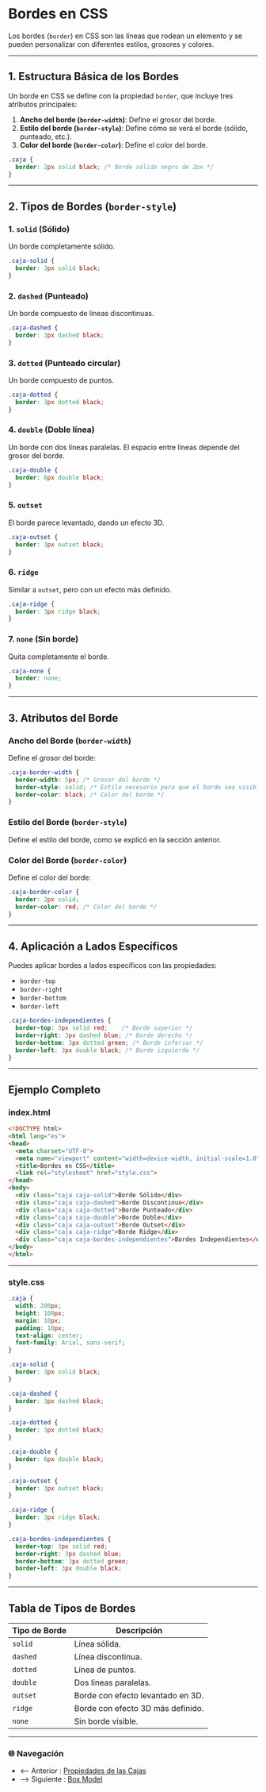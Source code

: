 # **Bordes en CSS**

Los bordes (`border`) en CSS son las líneas que rodean un elemento y se pueden personalizar con diferentes estilos, grosores y colores.

---

## **1. Estructura Básica de los Bordes**

Un borde en CSS se define con la propiedad `border`, que incluye tres atributos principales:

1. **Ancho del borde (`border-width`)**: Define el grosor del borde.
2. **Estilo del borde (`border-style`)**: Define cómo se verá el borde (sólido, punteado, etc.).
3. **Color del borde (`border-color`)**: Define el color del borde.

```css
.caja {
  border: 2px solid black; /* Borde sólido negro de 2px */
}
```

---

## **2. Tipos de Bordes (`border-style`)**

### **1. `solid` (Sólido)**

Un borde completamente sólido.

```css
.caja-solid {
  border: 3px solid black;
}
```

### **2. `dashed` (Punteado)**

Un borde compuesto de líneas discontinuas.

```css
.caja-dashed {
  border: 3px dashed black;
}
```

### **3. `dotted` (Punteado circular)**

Un borde compuesto de puntos.

```css
.caja-dotted {
  border: 3px dotted black;
}
```

### **4. `double` (Doble línea)**

Un borde con dos líneas paralelas. El espacio entre líneas depende del grosor del borde.

```css
.caja-double {
  border: 6px double black;
}
```

### **5. `outset`**

El borde parece levantado, dando un efecto 3D.

```css
.caja-outset {
  border: 3px outset black;
}
```

### **6. `ridge`**

Similar a `outset`, pero con un efecto más definido.

```css
.caja-ridge {
  border: 3px ridge black;
}
```

### **7. `none` (Sin borde)**

Quita completamente el borde.

```css
.caja-none {
  border: none;
}
```

---

## **3. Atributos del Borde**

### **Ancho del Borde (`border-width`)**

Define el grosor del borde:

```css
.caja-border-width {
  border-width: 5px; /* Grosor del borde */
  border-style: solid; /* Estilo necesario para que el borde sea visible */
  border-color: black; /* Color del borde */
}
```

### **Estilo del Borde (`border-style`)**

Define el estilo del borde, como se explicó en la sección anterior.

### **Color del Borde (`border-color`)**

Define el color del borde:

```css
.caja-border-color {
  border: 2px solid;
  border-color: red; /* Color del borde */
}
```

---

## **4. Aplicación a Lados Específicos**

Puedes aplicar bordes a lados específicos con las propiedades:

- `border-top`
- `border-right`
- `border-bottom`
- `border-left`

```css
.caja-bordes-independientes {
  border-top: 3px solid red;    /* Borde superior */
  border-right: 3px dashed blue; /* Borde derecho */
  border-bottom: 3px dotted green; /* Borde inferior */
  border-left: 3px double black; /* Borde izquierdo */
}
```

---

## **Ejemplo Completo**

### **index.html**
```html
<!DOCTYPE html>
<html lang="es">
<head>
  <meta charset="UTF-8">
  <meta name="viewport" content="width=device-width, initial-scale=1.0">
  <title>Bordes en CSS</title>
  <link rel="stylesheet" href="style.css">
</head>
<body>
  <div class="caja caja-solid">Borde Sólido</div>
  <div class="caja caja-dashed">Borde Discontinuo</div>
  <div class="caja caja-dotted">Borde Punteado</div>
  <div class="caja caja-double">Borde Doble</div>
  <div class="caja caja-outset">Borde Outset</div>
  <div class="caja caja-ridge">Borde Ridge</div>
  <div class="caja caja-bordes-independientes">Bordes Independientes</div>
</body>
</html>
```

---

### **style.css**
```css
.caja {
  width: 200px;
  height: 100px;
  margin: 10px;
  padding: 10px;
  text-align: center;
  font-family: Arial, sans-serif;
}

.caja-solid {
  border: 3px solid black;
}

.caja-dashed {
  border: 3px dashed black;
}

.caja-dotted {
  border: 3px dotted black;
}

.caja-double {
  border: 6px double black;
}

.caja-outset {
  border: 3px outset black;
}

.caja-ridge {
  border: 3px ridge black;
}

.caja-bordes-independientes {
  border-top: 3px solid red;
  border-right: 3px dashed blue;
  border-bottom: 3px dotted green;
  border-left: 3px double black;
}
``` 

---

## **Tabla de Tipos de Bordes**

| **Tipo de Borde**  | **Descripción**                                        |
|--------------------|-------------------------------------------------------|
| `solid`            | Línea sólida.                                         |
| `dashed`           | Línea discontinua.                                    |
| `dotted`           | Línea de puntos.                                      |
| `double`           | Dos líneas paralelas.                                 |
| `outset`           | Borde con efecto levantado en 3D.                     |
| `ridge`            | Borde con efecto 3D más definido.                     |
| `none`             | Sin borde visible.                                    |

---

### 🌐 Navegación

- <-- Anterior : [Propiedades de las Cajas](Propiedades%20de%20las%20cajas.md)
- --> Siguiente : [Box Model](Box%20Model.md)
